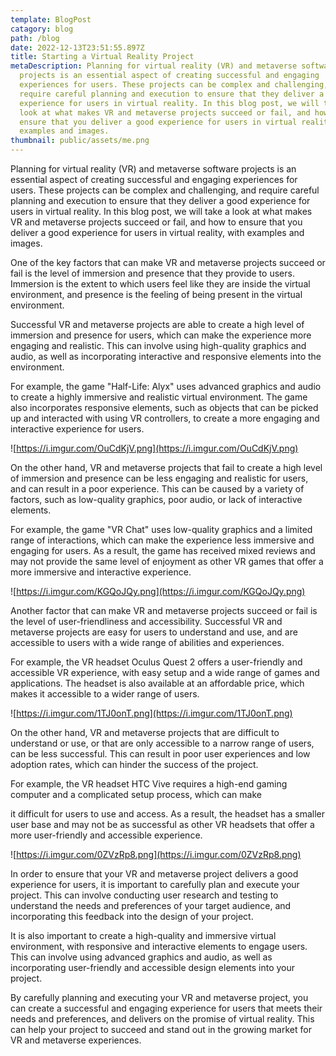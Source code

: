 ```yaml
---
template: BlogPost
catagory: blog
path: /blog
date: 2022-12-13T23:51:55.897Z
title: Starting a Virtual Reality Project
metaDescription: Planning for virtual reality (VR) and metaverse software
  projects is an essential aspect of creating successful and engaging
  experiences for users. These projects can be complex and challenging, and
  require careful planning and execution to ensure that they deliver a good
  experience for users in virtual reality. In this blog post, we will take a
  look at what makes VR and metaverse projects succeed or fail, and how to
  ensure that you deliver a good experience for users in virtual reality, with
  examples and images.
thumbnail: public/assets/me.png
---
```

<!--StartFragment-->

Planning for virtual reality (VR) and metaverse software projects is an essential aspect of creating successful and engaging experiences for users. These projects can be complex and challenging, and require careful planning and execution to ensure that they deliver a good experience for users in virtual reality. In this blog post, we will take a look at what makes VR and metaverse projects succeed or fail, and how to ensure that you deliver a good experience for users in virtual reality, with examples and images.

One of the key factors that can make VR and metaverse projects succeed or fail is the level of immersion and presence that they provide to users. Immersion is the extent to which users feel like they are inside the virtual environment, and presence is the feeling of being present in the virtual environment.

Successful VR and metaverse projects are able to create a high level of immersion and presence for users, which can make the experience more engaging and realistic. This can involve using high-quality graphics and audio, as well as incorporating interactive and responsive elements into the environment.

For example, the game "Half-Life: Alyx" uses advanced graphics and audio to create a highly immersive and realistic virtual environment. The game also incorporates responsive elements, such as objects that can be picked up and interacted with using VR controllers, to create a more engaging and interactive experience for users.

![https://i.imgur.com/OuCdKjV.png](https://i.imgur.com/OuCdKjV.png)

On the other hand, VR and metaverse projects that fail to create a high level of immersion and presence can be less engaging and realistic for users, and can result in a poor experience. This can be caused by a variety of factors, such as low-quality graphics, poor audio, or lack of interactive elements.

For example, the game "VR Chat" uses low-quality graphics and a limited range of interactions, which can make the experience less immersive and engaging for users. As a result, the game has received mixed reviews and may not provide the same level of enjoyment as other VR games that offer a more immersive and interactive experience.

![https://i.imgur.com/KGQoJQy.png](https://i.imgur.com/KGQoJQy.png)

Another factor that can make VR and metaverse projects succeed or fail is the level of user-friendliness and accessibility. Successful VR and metaverse projects are easy for users to understand and use, and are accessible to users with a wide range of abilities and experiences.

For example, the VR headset Oculus Quest 2 offers a user-friendly and accessible VR experience, with easy setup and a wide range of games and applications. The headset is also available at an affordable price, which makes it accessible to a wider range of users.

![https://i.imgur.com/1TJ0onT.png](https://i.imgur.com/1TJ0onT.png)

On the other hand, VR and metaverse projects that are difficult to understand or use, or that are only accessible to a narrow range of users, can be less successful. This can result in poor user experiences and low adoption rates, which can hinder the success of the project.

For example, the VR headset HTC Vive requires a high-end gaming computer and a complicated setup process, which can make

it difficult for users to use and access. As a result, the headset has a smaller user base and may not be as successful as other VR headsets that offer a more user-friendly and accessible experience.

![https://i.imgur.com/0ZVzRp8.png](https://i.imgur.com/0ZVzRp8.png)

In order to ensure that your VR and metaverse project delivers a good experience for users, it is important to carefully plan and execute your project. This can involve conducting user research and testing to understand the needs and preferences of your target audience, and incorporating this feedback into the design of your project.

It is also important to create a high-quality and immersive virtual environment, with responsive and interactive elements to engage users. This can involve using advanced graphics and audio, as well as incorporating user-friendly and accessible design elements into your project.

By carefully planning and executing your VR and metaverse project, you can create a successful and engaging experience for users that meets their needs and preferences, and delivers on the promise of virtual reality. This can help your project to succeed and stand out in the growing market for VR and metaverse experiences.

<!--EndFragment-->
